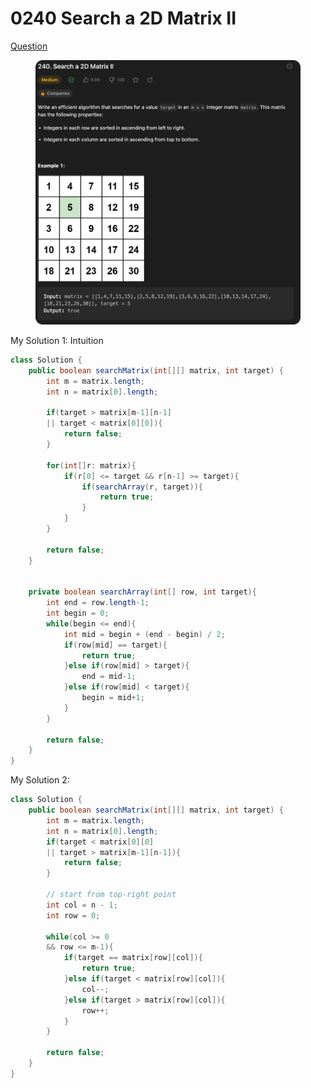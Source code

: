 # 0240 Search a 2D Matrix II

[Question](https://leetcode.com/problems/search-a-2d-matrix-ii/description/?envType=study-plan\&id=data-structure-ii)

<figure><img src="../.gitbook/assets/image (1).png" alt=""><figcaption></figcaption></figure>



My Solution 1: Intuition

```java
class Solution {
    public boolean searchMatrix(int[][] matrix, int target) {
        int m = matrix.length;
        int n = matrix[0].length;

        if(target > matrix[m-1][n-1]
        || target < matrix[0][0]){
            return false;
        }

        for(int[]r: matrix){
            if(r[0] <= target && r[n-1] >= target){
                if(searchArray(r, target)){
                    return true;
                }
            }
        }   
        
        return false;
    }


    private boolean searchArray(int[] row, int target){
        int end = row.length-1;
        int begin = 0;
        while(begin <= end){
            int mid = begin + (end - begin) / 2;
            if(row[mid] == target){
                return true;
            }else if(row[mid] > target){
                end = mid-1;
            }else if(row[mid] < target){
                begin = mid+1;
            }
        }

        return false;
    }
}
```





My Solution 2:

```java
class Solution {
    public boolean searchMatrix(int[][] matrix, int target) {
        int m = matrix.length;
        int n = matrix[0].length;
        if(target < matrix[0][0]
        || target > matrix[m-1][n-1]){
            return false;
        }

        // start from top-right point
        int col = n - 1;
        int row = 0;

        while(col >= 0
        && row <= m-1){
            if(target == matrix[row][col]){
                return true;
            }else if(target < matrix[row][col]){
                col--;
            }else if(target > matrix[row][col]){
                row++;
            }
        }

        return false;
    }
}
```
